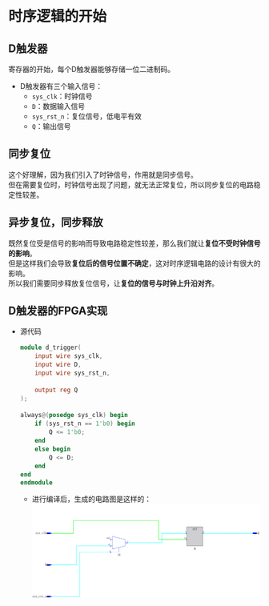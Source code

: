 # 时序逻辑的开始

## D触发器
寄存器的开始，每个D触发器能够存储一位二进制码。  
- D触发器有三个输入信号：
  - `sys_clk`：时钟信号
  - `D`：数据输入信号
  - `sys_rst_n`：复位信号，低电平有效
  - `Q`：输出信号

## 同步复位
这个好理解，因为我们引入了时钟信号，作用就是同步信号。  
但在需要复位时，时钟信号出现了问题，就无法正常复位，所以同步复位的电路稳定性较差。    

## 异步复位，同步释放
既然复位受是信号的影响而导致电路稳定性较差，那么我们就让**复位不受时钟信号的影响**。  
但是这样我们会导致**复位后的信号位置不确定**，这对时序逻辑电路的设计有很大的影响。  
所以我们需要同步释放复位信号，让**复位的信号与时钟上升沿对齐**。  

## D触发器的FPGA实现
- 源代码
  ```v
  module d_trigger(
      input wire sys_clk,
      input wire D,
      input wire sys_rst_n,

      output reg Q
  );

  always@(posedge sys_clk) begin
      if (sys_rst_n == 1'b0) begin 
          Q <= 1'b0;
      end 
      else begin
          Q <= D;
      end
  end
  endmodule
  ```
  - 进行编译后，生成的电路图是这样的：
      ![alt text](image.png)
